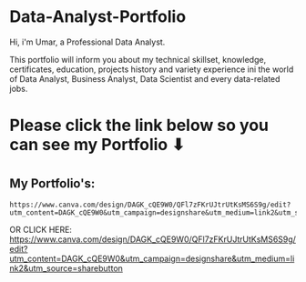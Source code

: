 # Data-Analyst-Portfolio

Hi, i'm Umar, a Professional Data Analyst.

This portfolio will inform you about my technical
skillset, knowledge, certificates, education, projects
history and variety experience ini the world of Data
Analyst, Business Analyst, Data Scientist and every
data-related jobs. 

# Please click the link below so you can see my Portfolio ⬇
#
## My Portfolio's:
```
https://www.canva.com/design/DAGK_cQE9W0/QFl7zFKrUJtrUtKsMS6S9g/edit?utm_content=DAGK_cQE9W0&utm_campaign=designshare&utm_medium=link2&utm_source=sharebutton

```
OR CLICK HERE: https://www.canva.com/design/DAGK_cQE9W0/QFl7zFKrUJtrUtKsMS6S9g/edit?utm_content=DAGK_cQE9W0&utm_campaign=designshare&utm_medium=link2&utm_source=sharebutton
 
